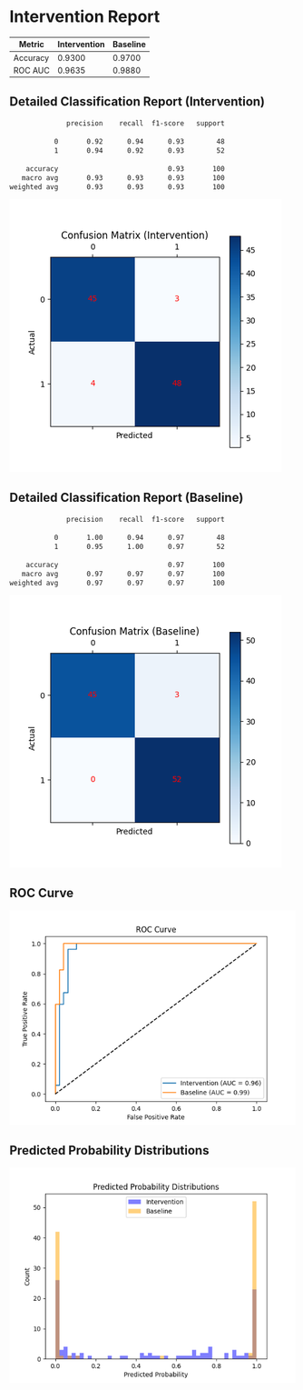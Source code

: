 
# Intervention Report

| Metric           | Intervention | Baseline |
|------------------|--------------|----------|
| Accuracy         | 0.9300     | 0.9700   |
| ROC AUC          | 0.9635     | 0.9880   |

## Detailed Classification Report (Intervention)

```
              precision    recall  f1-score   support

           0       0.92      0.94      0.93        48
           1       0.94      0.92      0.93        52

    accuracy                           0.93       100
   macro avg       0.93      0.93      0.93       100
weighted avg       0.93      0.93      0.93       100

```
![Confusion Matrix (Intervention)](/intervention_reports/f407_m0.1_a10.0/confusion_matrix_intervention.png)

## Detailed Classification Report (Baseline)

```
              precision    recall  f1-score   support

           0       1.00      0.94      0.97        48
           1       0.95      1.00      0.97        52

    accuracy                           0.97       100
   macro avg       0.97      0.97      0.97       100
weighted avg       0.97      0.97      0.97       100

```
![Confusion Matrix (Baseline)](/intervention_reports/f407_m0.1_a10.0/confusion_matrix_baseline.png)

## ROC Curve

![ROC Curve](/intervention_reports/f407_m0.1_a10.0/roc_curve.png)

## Predicted Probability Distributions

![Probability Distributions](/intervention_reports/f407_m0.1_a10.0/probability_distributions.png)

